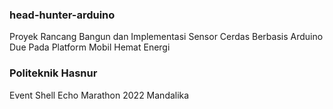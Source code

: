 ### head-hunter-arduino
Proyek Rancang Bangun dan Implementasi Sensor Cerdas Berbasis Arduino Due Pada Platform Mobil Hemat Energi

### Politeknik Hasnur
Event Shell Echo Marathon 2022 Mandalika

